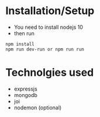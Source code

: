 # Installation/Setup
- You need to install nodejs 10
- then run
```
npm install
npm run dev-run or npm run run
```

# Technolgies used
- expressjs
- mongodb
- joi
- nodemon (optional)